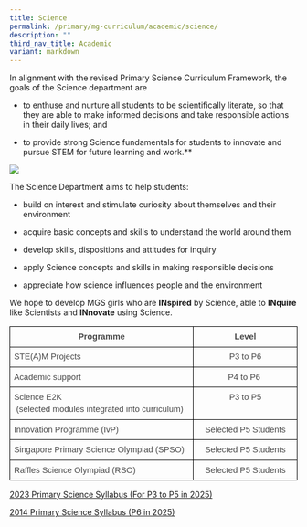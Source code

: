 ```yaml
---
title: Science
permalink: /primary/mg-curriculum/academic/science/
description: ""
third_nav_title: Academic
variant: markdown
---
```

In alignment with the revised Primary Science Curriculum Framework, the goals of the Science department are&nbsp;

*   to enthuse and nurture all students to be scientifically literate, so that they are able to make informed decisions and take responsible actions in their daily lives; and&nbsp;
    
*   to provide strong Science fundamentals for students to innovate and pursue STEM for future learning and work.**

![](https://lh4.googleusercontent.com/esfTPrYKbTM4NP3h8hdGUbHr5oHqcwu8sq2ZA_tnt-9c8grK6C-FPZItul7ezP1wY8C7HyDCyEnc5HsU0SRw9KlI7bG8lYXgI_xHdvSsgPIY8bZ3wvUyY8HScCE_mA)

  

The Science Department aims to help students:&nbsp;

  

*   build on interest and stimulate curiosity about themselves and their environment
    
*   acquire basic concepts and skills to understand the world around them
    
*   develop skills, dispositions and attitudes for inquiry
    
*   apply Science concepts and skills in making responsible decisions
    
*   appreciate how science influences people and the environment
    

  

We hope to develop MGS girls who are **INspired** by Science, able to **INquire** like Scientists and **INnovate** using Science.  

 

<table style="border:none;border-collapse:collapse;"><colgroup><col width="403"><col width="221"></colgroup><tbody><tr style="height:25.5pt"><td style="border-left:solid #000000 0.9999974999999999pt;border-right:solid #000000 0.9999974999999999pt;border-bottom:solid #000000 0.9999974999999999pt;border-top:solid #000000 0.9999974999999999pt;vertical-align:top;padding:5pt 5pt 5pt 5pt;overflow:hidden;overflow-wrap:break-word;"><p style="line-height:1.44;text-align: center;margin-top:0pt;margin-bottom:0pt;" dir="ltr"><span style="font-size:11pt;font-family:Arial,sans-serif;color:#484848;background-color:transparent;font-weight:700;font-style:normal;font-variant:normal;text-decoration:none;vertical-align:baseline;white-space:pre;white-space:pre-wrap;">Programme</span></p></td><td style="border-left:solid #000000 0.9999974999999999pt;border-right:solid #000000 0.9999974999999999pt;border-bottom:solid #000000 0.9999974999999999pt;border-top:solid #000000 0.9999974999999999pt;vertical-align:top;padding:5pt 5pt 5pt 5pt;overflow:hidden;overflow-wrap:break-word;"><p style="line-height:1.44;text-align: center;margin-top:0pt;margin-bottom:0pt;" dir="ltr"><span style="font-size:11pt;font-family:Arial,sans-serif;color:#484848;background-color:transparent;font-weight:700;font-style:normal;font-variant:normal;text-decoration:none;vertical-align:baseline;white-space:pre;white-space:pre-wrap;">Level</span></p></td></tr><tr style="height:25.5pt"><td style="border-left:solid #000000 0.9999974999999999pt;border-right:solid #000000 0.9999974999999999pt;border-bottom:solid #000000 0.9999974999999999pt;border-top:solid #000000 0.9999974999999999pt;vertical-align:top;padding:5pt 5pt 5pt 5pt;overflow:hidden;overflow-wrap:break-word;"><p style="line-height:1.44;margin-top:0pt;margin-bottom:0pt;" dir="ltr"><span style="font-size:11pt;font-family:Arial,sans-serif;color:#484848;background-color:transparent;font-weight:400;font-style:normal;font-variant:normal;text-decoration:none;vertical-align:baseline;white-space:pre;white-space:pre-wrap;">STE(A)M Projects</span></p></td><td style="border-left:solid #000000 0.9999974999999999pt;border-right:solid #000000 0.9999974999999999pt;border-bottom:solid #000000 0.9999974999999999pt;border-top:solid #000000 0.9999974999999999pt;vertical-align:top;padding:5pt 5pt 5pt 5pt;overflow:hidden;overflow-wrap:break-word;"><p style="line-height:1.44;text-align: center;margin-top:0pt;margin-bottom:0pt;" dir="ltr"><span style="font-size:11pt;font-family:Arial,sans-serif;color:#484848;background-color:transparent;font-weight:400;font-style:normal;font-variant:normal;text-decoration:none;vertical-align:baseline;white-space:pre;white-space:pre-wrap;">P3 to P6</span></p></td></tr><tr style="height:25.5pt"><td style="border-left:solid #000000 0.9999974999999999pt;border-right:solid #000000 0.9999974999999999pt;border-bottom:solid #000000 0.9999974999999999pt;border-top:solid #000000 0.9999974999999999pt;vertical-align:top;padding:5pt 5pt 5pt 5pt;overflow:hidden;overflow-wrap:break-word;"><p style="line-height:1.44;margin-top:0pt;margin-bottom:0pt;" dir="ltr"><span style="font-size:11pt;font-family:Arial,sans-serif;color:#484848;background-color:transparent;font-weight:400;font-style:normal;font-variant:normal;text-decoration:none;vertical-align:baseline;white-space:pre;white-space:pre-wrap;">Academic support</span></p></td><td style="border-left:solid #000000 0.9999974999999999pt;border-right:solid #000000 0.9999974999999999pt;border-bottom:solid #000000 0.9999974999999999pt;border-top:solid #000000 0.9999974999999999pt;vertical-align:top;padding:5pt 5pt 5pt 5pt;overflow:hidden;overflow-wrap:break-word;"><p style="line-height:1.44;text-align: center;margin-top:0pt;margin-bottom:0pt;" dir="ltr"><span style="font-size:11pt;font-family:Arial,sans-serif;color:#484848;background-color:transparent;font-weight:400;font-style:normal;font-variant:normal;text-decoration:none;vertical-align:baseline;white-space:pre;white-space:pre-wrap;">P4 to P6&nbsp;</span></p></td></tr><tr style="height:25.5pt"><td style="border-left:solid #000000 0.9999974999999999pt;border-right:solid #000000 0.9999974999999999pt;border-bottom:solid #000000 0.9999974999999999pt;border-top:solid #000000 0.9999974999999999pt;vertical-align:top;padding:5pt 5pt 5pt 5pt;overflow:hidden;overflow-wrap:break-word;"><p style="line-height:1.44;margin-top:0pt;margin-bottom:0pt;" dir="ltr"><span style="font-size:11pt;font-family:Arial,sans-serif;color:#484848;background-color:transparent;font-weight:400;font-style:normal;font-variant:normal;text-decoration:none;vertical-align:baseline;white-space:pre;white-space:pre-wrap;">Science E2K<br> (selected modules integrated into curriculum)</span></p></td><td style="border-left:solid #000000 0.9999974999999999pt;border-right:solid #000000 0.9999974999999999pt;border-bottom:solid #000000 0.9999974999999999pt;border-top:solid #000000 0.9999974999999999pt;vertical-align:top;padding:5pt 5pt 5pt 5pt;overflow:hidden;overflow-wrap:break-word;"><p style="line-height:1.44;text-align: center;margin-top:0pt;margin-bottom:0pt;" dir="ltr"><span style="font-size:11pt;font-family:Arial,sans-serif;color:#484848;background-color:transparent;font-weight:400;font-style:normal;font-variant:normal;text-decoration:none;vertical-align:baseline;white-space:pre;white-space:pre-wrap;">P3 to P5</span></p></td></tr><tr style="height:25.5pt"><td style="border-left:solid #000000 0.9999974999999999pt;border-right:solid #000000 0.9999974999999999pt;border-bottom:solid #000000 0.9999974999999999pt;border-top:solid #000000 0.9999974999999999pt;vertical-align:top;padding:5pt 5pt 5pt 5pt;overflow:hidden;overflow-wrap:break-word;"><p style="line-height:1.44;margin-top:0pt;margin-bottom:0pt;" dir="ltr"><span style="font-size:11pt;font-family:Arial,sans-serif;color:#484848;background-color:transparent;font-weight:400;font-style:normal;font-variant:normal;text-decoration:none;vertical-align:baseline;white-space:pre;white-space:pre-wrap;">Innovation Programme (IvP)</span></p></td><td style="border-left:solid #000000 0.9999974999999999pt;border-right:solid #000000 0.9999974999999999pt;border-bottom:solid #000000 0.9999974999999999pt;border-top:solid #000000 0.9999974999999999pt;vertical-align:top;padding:5pt 5pt 5pt 5pt;overflow:hidden;overflow-wrap:break-word;"><p style="line-height:1.44;text-align: center;margin-top:0pt;margin-bottom:0pt;" dir="ltr"><span style="font-size:11pt;font-family:Arial,sans-serif;color:#484848;background-color:transparent;font-weight:400;font-style:normal;font-variant:normal;text-decoration:none;vertical-align:baseline;white-space:pre;white-space:pre-wrap;">Selected P5 Students</span></p></td></tr><tr style="height:25.5pt"><td style="border-left:solid #000000 0.9999974999999999pt;border-right:solid #000000 0.9999974999999999pt;border-bottom:solid #000000 0.9999974999999999pt;border-top:solid #000000 0.9999974999999999pt;vertical-align:top;padding:5pt 5pt 5pt 5pt;overflow:hidden;overflow-wrap:break-word;"><p style="line-height:1.44;margin-top:0pt;margin-bottom:0pt;" dir="ltr"><span style="font-size:11pt;font-family:Arial,sans-serif;color:#484848;background-color:transparent;font-weight:400;font-style:normal;font-variant:normal;text-decoration:none;vertical-align:baseline;white-space:pre;white-space:pre-wrap;">Singapore Primary Science Olympiad (SPSO)</span></p></td><td style="border-left:solid #000000 0.9999974999999999pt;border-right:solid #000000 0.9999974999999999pt;border-bottom:solid #000000 0.9999974999999999pt;border-top:solid #000000 0.9999974999999999pt;vertical-align:top;padding:5pt 5pt 5pt 5pt;overflow:hidden;overflow-wrap:break-word;"><p style="line-height:1.44;text-align: center;margin-top:0pt;margin-bottom:0pt;" dir="ltr"><span style="font-size:11pt;font-family:Arial,sans-serif;color:#484848;background-color:transparent;font-weight:400;font-style:normal;font-variant:normal;text-decoration:none;vertical-align:baseline;white-space:pre;white-space:pre-wrap;">Selected P5 Students</span></p></td></tr><tr style="height:25.5pt"><td style="border-left:solid #000000 0.9999974999999999pt;border-right:solid #000000 0.9999974999999999pt;border-bottom:solid #000000 0.9999974999999999pt;border-top:solid #000000 0.9999974999999999pt;vertical-align:top;padding:5pt 5pt 5pt 5pt;overflow:hidden;overflow-wrap:break-word;"><p style="line-height:1.44;margin-top:0pt;margin-bottom:0pt;" dir="ltr"><span style="font-size:11pt;font-family:Arial,sans-serif;color:#484848;background-color:transparent;font-weight:400;font-style:normal;font-variant:normal;text-decoration:none;vertical-align:baseline;white-space:pre;white-space:pre-wrap;">Raffles Science Olympiad (RSO)</span></p></td><td style="border-left:solid #000000 0.9999974999999999pt;border-right:solid #000000 0.9999974999999999pt;border-bottom:solid #000000 0.9999974999999999pt;border-top:solid #000000 0.9999974999999999pt;vertical-align:top;padding:5pt 5pt 5pt 5pt;overflow:hidden;overflow-wrap:break-word;"><p style="line-height:1.44;text-align: center;margin-top:0pt;margin-bottom:0pt;" dir="ltr"><span style="font-size:11pt;font-family:Arial,sans-serif;color:#484848;background-color:transparent;font-weight:400;font-style:normal;font-variant:normal;text-decoration:none;vertical-align:baseline;white-space:pre;white-space:pre-wrap;">Selected P5 Students</span></p></td></tr></tbody></table>

[2023 Primary Science Syllabus (For P3 to P5 in 2025)](https://www.moe.gov.sg/-/media/files/primary/syllabus/2023-primary-science.ashx?la=en&amp;hash=ACABF4256B5F341428F59A346834E73CCD27CC39)

[2014 Primary Science Syllabus (P6 in 2025)](https://www.moe.gov.sg/-/media/files/primary/science-primary-2014)
